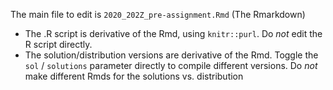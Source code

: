 
The main file to edit is `2020_202Z_pre-assignment.Rmd` (The Rmarkdown)

- The .R script is derivative of the Rmd, using `knitr::purl`. Do _not_ edit the R script directly.
- The solution/distribution versions are derivative of the Rmd. Toggle the `sol` / `solutions` parameter directly to compile different versions. Do _not_ make different Rmds for the solutions vs. distribution